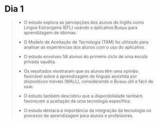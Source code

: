 # Dia 1

> * O estudo explora as percepções dos alunos de Inglês como Língua Estrangeira (EFL) usando o aplicativo Busuu para aprendizagem de idiomas.
>
> * O Modelo de Aceitação de Tecnologia (TAM) foi utilizado para analisar as experiências dos alunos com o uso do aplicativo.
>
> * O estudo envolveu 58 alunos do primeiro ciclo de uma escola privada saudita.
>
> * Os resultados mostraram que os alunos têm uma opinião favorável sobre a aprendizagem de línguas assistida por dispositivos móveis (MALL), considerando o Busuu útil e fácil de usar.
>
> * O estudo também descobriu que a disponibilidade também favorecem a aceitação de uma tecnologia específica.
>
> * O estudo destaca a importância da integração da tecnologia no processo de aprendizagem para alunos e professores.
